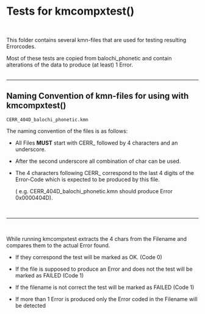 # **Tests for kmcompxtest()**
<br/>

This folder contains several kmn-files that are used for testing resulting Errorcodes.

Most of these tests are copied from balochi_phonetic and contain alterations of the data to produce (at least) 1 Error.
<br/>
<br/>

---

##  Naming Convention of kmn-files for using with kmcompxtest()

    CERR_404D_balochi_phonetic.kmn


The naming convention of the files is as follows:

* All Files **MUST** start with CERR_ followed by 4 characters and an underscore.

* After the second underscore all combination of char can be used.

* The 4 characters following CERR_ correspond to the last 4 digits of the Error-Code which is expected to be produced by this file.

    ( e.g. CERR_404D_balochi_phonetic.kmn should produce Error 0x0000404D).

<br/>

---
<br/>

While running kmcompxtest extracts the 4 chars from the Filename and compares them to the actual Error found.

* If they correspond the test will be marked as OK. (Code 0)

* If the file is supposed to produce an Error and does not the test will be marked as FAILED  (Code 1)

* If the filename is not correct the test will be marked as FAILED  (Code 1)

* If more than 1 Error is produced only the Error coded in the Filename will be detected



